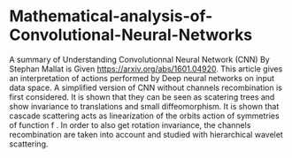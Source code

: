 # Mathematical-analysis-of-Convolutional-Neural-Networks
A summary of Understanding Convolutionnal Neural Network (CNN) By Stephan Mallat is Given https://arxiv.org/abs/1601.04920. This article gives an 
interpretation of actions performed by Deep neural networks on input data space. A simplified version of CNN without 
channels recombination is first considered. It is shown that they can be seen as scatering trees and show invariance to 
translations and small diffeomorphism. It is shown that cascade scattering acts as linearization of the orbits action of 
symmetries of function f . In order to also get rotation invariance, the channels recombination are taken into account and 
studied with hierarchical wavelet scattering.
